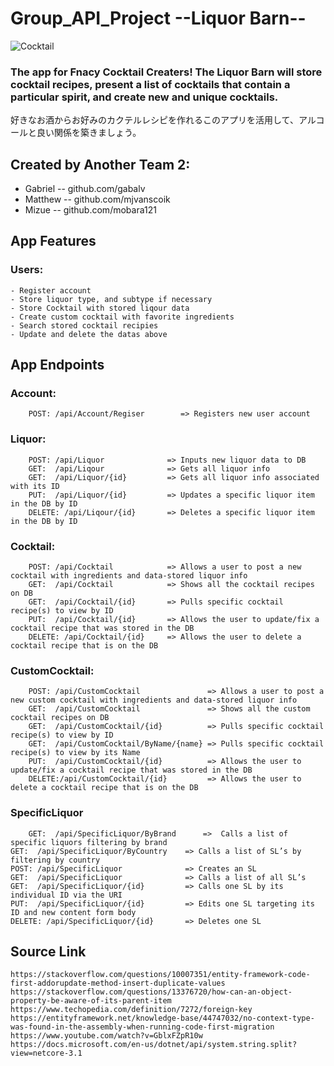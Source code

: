 # Group_API_Project --Liquor Barn--
![Cocktail](https://user-images.githubusercontent.com/63912277/93373892-f9fef180-f823-11ea-972e-a39862361537.PNG)
  
### The app for Fnacy Cocktail Creaters! The Liquor Barn will store cocktail recipes, present a list of cocktails that contain a particular spirit, and create new and unique cocktails.
好きなお酒からお好みのカクテルレシピを作れるこのアプリを活用して、アルコールと良い関係を築きましょう。


## Created by Another Team 2:
  - Gabriel -- github.com/gabalv
  - Matthew -- github.com/mjvanscoik
  - Mizue -- github.com/mobara121
  
  
## App Features
  
###  Users:
    - Register account
    - Store liquor type, and subtype if necessary
    - Store Cocktail with stored liqour data  
    - Create custom cocktail with favorite ingredients
    - Search stored cocktail recipies
    - Update and delete the datas above  


## App Endpoints

###  Account:
  
        POST: /api/Account/Regiser        => Registers new user account

###  Liquor: 
  
        POST: /api/Liquor              => Inputs new liquor data to DB
        GET:  /api/Liqour              => Gets all liquor info
        GET:  /api/Liquor/{id}         => Gets all liquor info associated with its ID
        PUT:  /api/Liquor/{id}         => Updates a specific liquor item in the DB by ID
        DELETE: /api/Liqour/{id}       => Deletes a specific liquor item in the DB by ID

###  Cocktail: 
  
        POST: /api/Cocktail            => Allows a user to post a new cocktail with ingredients and data-stored liquor info
        GET:  /api/Cocktail            => Shows all the cocktail recipes on DB
        GET:  /api/Cocktail/{id}       => Pulls specific cocktail recipe(s) to view by ID
        PUT:  /api/Cocktail/{id}       => Allows the user to update/fix a cocktail recipe that was stored in the DB
        DELETE: /api/Cocktail/{id}     => Allows the user to delete a cocktail recipe that is on the DB
        
###  CustomCocktail: 
  
        POST: /api/CustomCocktail               => Allows a user to post a new custom cocktail with ingredients and data-stored liquor info
        GET:  /api/CustomCocktail               => Shows all the custom cocktail recipes on DB
        GET:  /api/CustomCocktail/{id}          => Pulls specific cocktail recipe(s) to view by ID
        GET:  /api/CustomCocktail/ByName/{name} => Pulls specific cocktail recipe(s) to view by its Name
        PUT:  /api/CustomCocktail/{id}          => Allows the user to update/fix a cocktail recipe that was stored in the DB
        DELETE:/api/CustomCocktail/{id}         => Allows the user to delete a cocktail recipe that is on the DB
        
### SpecificLiquor
	
        GET:  /api/SpecificLiquor/ByBrand      =>  Calls a list of specific liquors filtering by brand
	GET:  /api/SpecificLiquor/ByCountry    => Calls a list of SL’s by filtering by country
	POST: /api/SpecificLiquor              => Creates an SL 
	GET:  /api/SpecificLiquor              => Calls a list of all SL’s
	GET:  /api/SpecificLiquor/{id}         => Calls one SL by its individual ID via the URI
	PUT:  /api/SpecificLiquor/{id}         => Edits one SL targeting its ID and new content form body
	DELETE: /api/SpecificLiquor/{id}       => Deletes one SL

## Source Link
	https://stackoverflow.com/questions/10007351/entity-framework-code-first-addorupdate-method-insert-duplicate-values
	https://stackoverflow.com/questions/13376720/how-can-an-object-property-be-aware-of-its-parent-item
	https://www.techopedia.com/definition/7272/foreign-key
	https://entityframework.net/knowledge-base/44747032/no-context-type-was-found-in-the-assembly-when-running-code-first-migration
	https://www.youtube.com/watch?v=GblxFZpR10w
	https://docs.microsoft.com/en-us/dotnet/api/system.string.split?view=netcore-3.1





